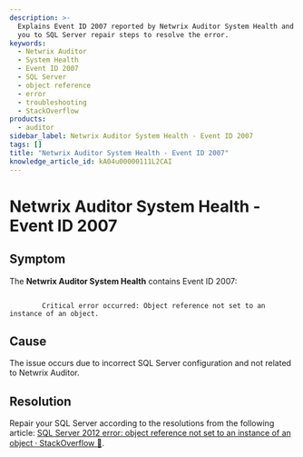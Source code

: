 ```yaml
---
description: >-
  Explains Event ID 2007 reported by Netwrix Auditor System Health and directs
  you to SQL Server repair steps to resolve the error.
keywords:
  - Netwrix Auditor
  - System Health
  - Event ID 2007
  - SQL Server
  - object reference
  - error
  - troubleshooting
  - StackOverflow
products:
  - auditor
sidebar_label: Netwrix Auditor System Health - Event ID 2007
tags: []
title: "Netwrix Auditor System Health - Event ID 2007"
knowledge_article_id: kA04u00000111L2CAI
---
```


# Netwrix Auditor System Health - Event ID 2007

## Symptom

The **Netwrix Auditor System Health** contains Event ID 2007:

```text
 
        Critical error occurred: Object reference not set to an instance of an object. 
```

## Cause

The issue occurs due to incorrect SQL Server configuration and not related to Netwrix Auditor.

## Resolution

Repair your SQL Server according to the resolutions from the following article: [SQL Server 2012 error: object reference not set to an instance of an object ⸱ StackOverflow 🙅](https://stackoverflow.com/questions/25574884/sql-server-2012-error-object-reference-not-set-to-an-instance-of-an-object).
